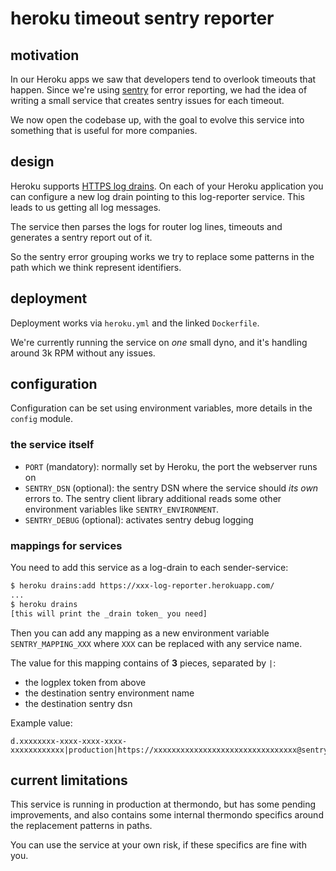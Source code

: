 # heroku timeout sentry reporter

## motivation

In our Heroku apps we saw that developers tend to overlook timeouts that happen.
Since we're using [sentry](sentry.io/) for error reporting, we had the idea of
writing a small service that creates sentry issues for each timeout.

We now open the codebase up, with the goal to evolve this service into something
that is useful for more companies.

## design

Heroku supports
[HTTPS log drains](https://devcenter.heroku.com/articles/log-drains). On each of
your Heroku application you can configure a new log drain pointing to this
log-reporter service. This leads to us getting all log messages.

The service then parses the logs for router log lines, timeouts and generates a
sentry report out of it.

So the sentry error grouping works we try to replace some patterns in the path
which we think represent identifiers.

## deployment

Deployment works via `heroku.yml` and the linked `Dockerfile`.

We're currently running the service on _one_ small dyno, and it's handling
around 3k RPM without any issues.

## configuration

Configuration can be set using environment variables, more details in the
`config` module.

### the service itself

- `PORT` (mandatory): normally set by Heroku, the port the webserver runs on
- `SENTRY_DSN` (optional): the sentry DSN where the service should _its own_
  errors to. The sentry client library additional reads some other environment
  variables like `SENTRY_ENVIRONMENT`.
- `SENTRY_DEBUG` (optional): activates sentry debug logging

### mappings for services

You need to add this service as a log-drain to each sender-service:

```bash
$ heroku drains:add https://xxx-log-reporter.herokuapp.com/
...
$ heroku drains
[this will print the _drain token_ you need]
```

Then you can add any mapping as a new environment variable `SENTRY_MAPPING_XXX`
where `XXX` can be replaced with any service name.

The value for this mapping contains of **3** pieces, separated by `|`:

- the logplex token from above
- the destination sentry environment name
- the destination sentry dsn

Example value:

```text
d.xxxxxxxx-xxxx-xxxx-xxxx-xxxxxxxxxxxx|production|https://xxxxxxxxxxxxxxxxxxxxxxxxxxxxxxxx@sentry.io/9999999
```

## current limitations

This service is running in production at thermondo, but has some pending
improvements, and also contains some internal thermondo specifics around the
replacement patterns in paths.

You can use the service at your own risk, if these specifics are fine with you.
